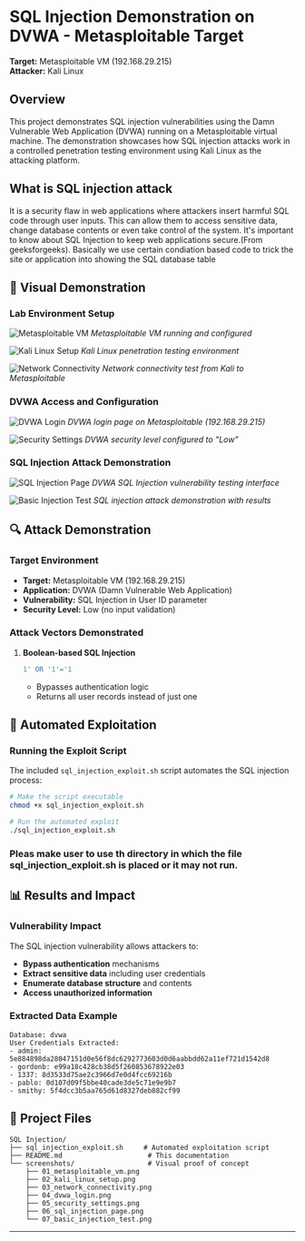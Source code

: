 # SQL Injection Demonstration on DVWA - Metasploitable Target

**Target:** Metasploitable VM (192.168.29.215)  
**Attacker:** Kali Linux  

## Overview

This project demonstrates SQL injection vulnerabilities using the Damn Vulnerable Web Application (DVWA) running on a Metasploitable virtual machine. The demonstration showcases how SQL injection attacks work in a controlled penetration testing environment using Kali Linux as the attacking platform.

## What is SQL injection attack
It is a security flaw in web applications where attackers insert harmful SQL code through user inputs. This can allow them to access sensitive data, change database contents or even take control of the system. It's important to know about SQL Injection to keep web applications secure.(From geeksforgeeks).
Basically we use certain condiation based code to trick the site or application into showing the SQL database table

## 📸 Visual Demonstration

### Lab Environment Setup

![Metasploitable VM](screenshots/01_metasploitable_vm.png)
*Metasploitable VM running and configured*

![Kali Linux Setup](screenshots/02_kali_linux_setup.png)
*Kali Linux penetration testing environment*

![Network Connectivity](screenshots/03_network_connectivity.png)
*Network connectivity test from Kali to Metasploitable*

### DVWA Access and Configuration

![DVWA Login](screenshots/04_dvwa_login.png)
*DVWA login page on Metasploitable (192.168.29.215)*

![Security Settings](screenshots/05_security_settings.png)
*DVWA security level configured to "Low"*

### SQL Injection Attack Demonstration

![SQL Injection Page](screenshots/06_sql_injection_page.png)
*DVWA SQL Injection vulnerability testing interface*

![Basic Injection Test](screenshots/07_basic_injection_test.png)
*SQL injection attack demonstration with results*

## 🔍 Attack Demonstration

### Target Environment
- **Target:** Metasploitable VM (192.168.29.215)
- **Application:** DVWA (Damn Vulnerable Web Application)
- **Vulnerability:** SQL Injection in User ID parameter
- **Security Level:** Low (no input validation)

### Attack Vectors Demonstrated

1. **Boolean-based SQL Injection**
   ```sql
   1' OR '1'='1
   ```
   - Bypasses authentication logic
   - Returns all user records instead of just one

## 🤖 Automated Exploitation

### Running the Exploit Script

The included `sql_injection_exploit.sh` script automates the SQL injection process:

```bash
# Make the script executable
chmod +x sql_injection_exploit.sh

# Run the automated exploit
./sql_injection_exploit.sh
```

### Pleas make user to use th directory in which the file sql_injection_exploit.sh is placed or it may not run.

## 📊 Results and Impact

### Vulnerability Impact
The SQL injection vulnerability allows attackers to:
- **Bypass authentication** mechanisms
- **Extract sensitive data** including user credentials
- **Enumerate database structure** and contents
- **Access unauthorized information**

### Extracted Data Example
```
Database: dvwa
User Credentials Extracted:
- admin: 5e884898da28047151d0e56f8dc6292773603d0d6aabbdd62a11ef721d1542d8
- gordonb: e99a18c428cb38d5f260853678922e03
- 1337: 8d3533d75ae2c3966d7e0d4fcc69216b
- pablo: 0d107d09f5bbe40cade3de5c71e9e9b7
- smithy: 5f4dcc3b5aa765d61d8327deb882cf99
```

## 📁 Project Files

```
SQL Injection/
├── sql_injection_exploit.sh     # Automated exploitation script
├── README.md                     # This documentation
└── screenshots/                  # Visual proof of concept
    ├── 01_metasploitable_vm.png
    ├── 02_kali_linux_setup.png
    ├── 03_network_connectivity.png
    ├── 04_dvwa_login.png
    ├── 05_security_settings.png
    ├── 06_sql_injection_page.png
    └── 07_basic_injection_test.png
```
---
